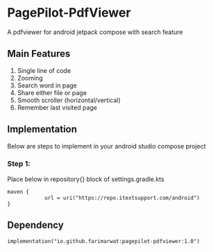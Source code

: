 # PagePilot-PdfViewer
A pdfviewer for android jetpack compose with search feature

## Main Features
1. Single line of code
2. Zooming
3. Search word in page
4. Share either file or page
5. Smooth scroller (horizontal/vertical)
6. Remember last visited page

## Implementation
Below are steps to implement in your android studio compose project
### Step 1:
Place below in repository{} block of settings.gradle.kts
```
maven {
            url = uri("https://repo.itextsupport.com/android")
}
```
## Dependency
```
implementation("io.github.farimarwat:pagepilot-pdfviewer:1.0")
```
